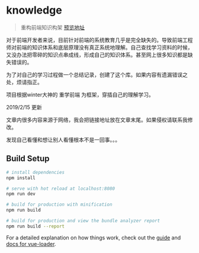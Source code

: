 # knowledge

> 重构前端知识构架
[预览地址](https://zhl1232.github.io/frontendKnowledge/)

对于前端开发者来说，目前针对前端的系统教育几乎是完全缺失的。导致前端工程师对前端的知识体系和底层原理没有真正系统地理解。自己查找学习资料的时候，又没办法把零碎的知识点串成线，形成自己的知识体系。甚至网上很多知识都是缺失错误的。

为了对自己的学习过程做一个总结记录，创建了这个库。如果内容有遗漏错误之处，烦请指正。

项目根据winter大神的 重学前端 为框架，穿插自己的理解学习。

2019/2/15 更新

文章内很多内容来源于网络，我会把链接地址放在文章末尾。如果侵权请联系我修改。

发现自己看懂和想让别人看懂根本不是一回事。。。

## Build Setup

``` bash
# install dependencies
npm install

# serve with hot reload at localhost:8080
npm run dev

# build for production with minification
npm run build

# build for production and view the bundle analyzer report
npm run build --report
```

For a detailed explanation on how things work, check out the [guide](http://vuejs-templates.github.io/webpack/) and [docs for vue-loader](http://vuejs.github.io/vue-loader).
